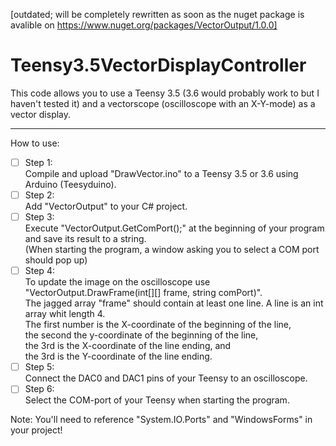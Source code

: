 [outdated; will be completely rewritten as soon as the nuget package is avalible on https://www.nuget.org/packages/VectorOutput/1.0.0]

# Teensy3.5VectorDisplayController
This code allows you to use a Teensy 3.5 (3.6 would probably work to but I haven't tested it) and a vectorscope (oscilloscope with an X-Y-mode) as a vector display.

---
How to use:

- [ ] Step 1:  
		Compile and upload "DrawVector.ino" to a Teensy 3.5 or 3.6 using Arduino (Teesyduino).  
- [ ] Step 2:  
		Add "VectorOutput" to your C# project.  
- [ ] Step 3:  
		Execute "VectorOutput.GetComPort();" at the beginning of your program and save its result to a string.  
		(When starting the program, a window asking you to select a COM port should pop up)  
- [ ] Step 4:  
		To update the image on the oscilloscope use "VectorOutput.DrawFrame(int[][] frame, string comPort)".  
		The jagged array "frame" should contain at least one line. A line is an int array whit length 4.  
		The first number is the X-coordinate of the beginning of the line,  
		the second the y-coordinate of the beginning of the line,  
		the 3rd is the X-coordinate of the line ending, and  
		the 3rd is the Y-coordinate of the line ending.  
- [ ] Step 5:  
		Connect the DAC0 and DAC1 pins of your Teensy to an oscilloscope.  
- [ ] Step 6:  
		Select the COM-port of your Teensy when starting the program.  

Note: You'll need to reference "System.IO.Ports" and "WindowsForms" in your project! 
